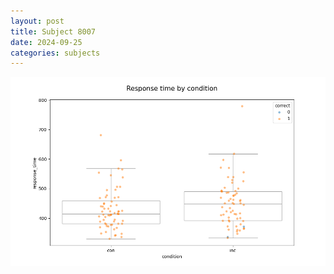 ```yaml
---
layout: post
title: Subject 8007
date: 2024-09-25
categories: subjects
---
```


![](data/8007/run-1/8007_NF_rt.png)
